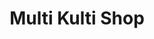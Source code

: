 ---
title: "Multi Kulti Shop"
url: /berlin/multi-kulti-shop-lichtenrader-strasse/
shop: Lebensmittel
---
